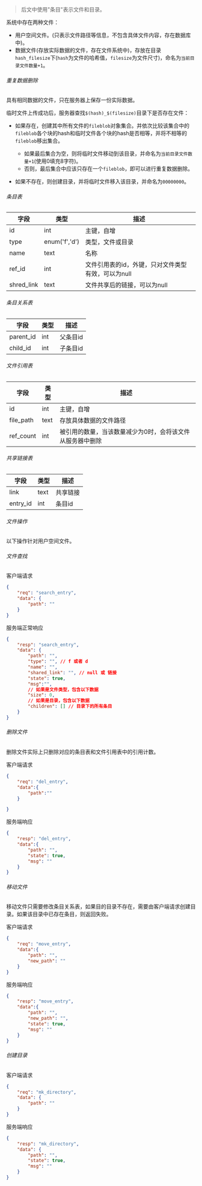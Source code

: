 > 后文中使用"条目"表示文件和目录。

系统中存在两种文件：
* 用户空间文件。(只表示文件路径等信息，不包含具体文件内容，存在数据库中)。
* 数据文件(存放实际数据的文件，存在文件系统中)，存放在目录`hash_filesize`下(`hash`为文件的哈希值，`filesize`为文件尺寸)，命名为`当前目录文件数量+1`。

###### 重复数据删除
具有相同数据的文件，只在服务器上保存一份实际数据。

临时文件上传成功后，服务器查找`$(hash)_$(filesize)`目录下是否存在文件：
* 如果存在，创建其中所有文件的`fileblob`对象集合。并依次比较该集合中的`fileblob`各个块的hash和临时文件各个块的hash是否相等，并将不相等的`fileblob`移出集合。
    * 如果最后集合为空，则将临时文件移动到该目录，并命名为`当前目录文件数量+1`(使用0填充8字符)。
    * 否则，最后集合中应该只存在一个`fileblob`，即可以进行重复数据删除。

* 如果不存在，则创建目录，并将临时文件移入该目录，并命名为`00000000`。

###### 条目表
|字段|类型|描述|
|--|--|--|
|id|int|主键，自增|
|type|enum('f','d')|类型，文件或目录|
|name|text|名称|
|ref_id|int|文件引用表的id，外键，只对文件类型有效，可以为null|
|shred_link|text|文件共享后的链接，可以为null|

###### 条目关系表
|字段|类型|描述|
|--|--|--|
|parent_id|int|父条目id|
|child_id|int|子条目id|

###### 文件引用表
|字段|类型|描述|
|--|--|--|
|id|int|主键，自增|
|file_path|text|存放具体数据的文件路径|
|ref_count|int|被引用的数量，当该数量减少为0时，会将该文件从服务器中删除|

###### 共享链接表
|字段|类型|描述|
|--|--|--|
|link|text|共享链接|
|entry_id|int|条目id|

###### 文件操作
以下操作针对用户空间文件。

###### 文件查找
客户端请求
```json
{
    "req": "search_entry",
    "data": {
        "path": ""
    }
}
```

服务端正常响应
```json
{
    "resp": "search_entry",
    "data": {
        "path": "",
        "type": "", // f 或者 d
        "name": "",
        "shared_link": "", // null 或 链接
        "state": true,
        "msg":"",
        // 如果是文件类型，包含以下数据
        "size": 0,
        // 如果是目录，包含以下数据
        "children": [] // 目录下的所有条目
    }
}
```

###### 删除文件
删除文件实际上只删除对应的条目表和文件引用表中的引用计数。

客户端请求
```json
{
    "req": "del_entry",
    "data":{
        "path":""
    }

}
```

服务端响应
```json
{
    "resp": "del_entry",
    "data":{
        "path": "",
        "state": true,
        "msg": ""
    }
}
```

###### 移动文件
移动文件只需要修改条目关系表，如果目的目录不存在，需要由客户端请求创建目录。如果该目录中已存在条目，则返回失败。

客户端请求
```json
{
    "req": "move_entry",
    "data":{
        "path": "",
        "new_path": ""
    }
}
```

服务端响应
```json
{
    "resp": "move_entry",
    "data":{
        "path": "",
        "new_path": "",
        "state": true,
        "msg": ""
    }
}
```

###### 创建目录
客户端请求
```json
{
    "req": "mk_directory",
    "data": {
        "path": ""
    }
}
```

服务端响应
```json
{
    "resp": "mk_directory",
    "data": {
        "path": "",
        "state": true,
        "msg": ""
    }
}
```